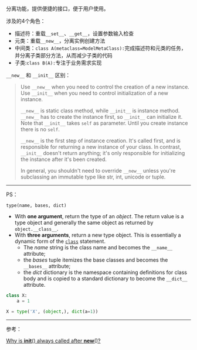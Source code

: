 分离功能，提供便捷的接口，便于用户使用。



涉及的4个角色：

* 描述符：重载`__set__`、`__get__`，设置参数输入检查
* 元类：重载`__new__`，分离实例创建方法
* 中间类：`class A(metaclass=ModelMetaClass):`完成描述符和元类的任务，并分离子类部分方法，从而减少子类的代码
* 子类:`class B(A):`专注于业务需求实现



`__new__` 和 `__init__` 区别：

> Use `__new__` when you need to control   the creation of a new instance. Use   `__init__` when you need to control initialization of a new instance.
>
> `__new__` is static class method, while `__init__` is instance method. `__new__` has to create the instance first, so `__init__` can initialize it. Note that `__init__` takes `self` as parameter. Until you create instance there is no `self`.
>
> `__new__` is the first step of instance creation.  It's called first, and is   responsible for returning a new   instance of your class.  In contrast,   `__init__` doesn't return anything; it's only responsible for initializing the   instance after it's been created.
>
> In general, you shouldn't need to   override `__new__` unless you're   subclassing an immutable type like   str, int, unicode or tuple.

***

PS：

`type(name, bases, dict)`

* With **one argument**, return the type of an *object*.  The return value is a type object and generally the same object as returned by `object.__class__`.
* With **three arguments**, return a new type object.  This is essentially a dynamic form of the [`class`](https://docs.python.org/3/reference/compound_stmts.html#class) statement. 
  * The *name* string is the class name and becomes the `__name__`  attribute; 
  * the *bases* tuple itemizes the base classes and becomes the `__bases__` attribute; 
  * the *dict* dictionary is the namespace containing definitions for class body and is copied to a standard dictionary to become the `__dict__` attribute.  

```python
class X:
	a = 1

X = type('X', (object,), dict(a=1))
```



***

参考：

[Why is __init__() always called after __new__()?](https://stackoverflow.com/questions/674304/why-is-init-always-called-after-new)